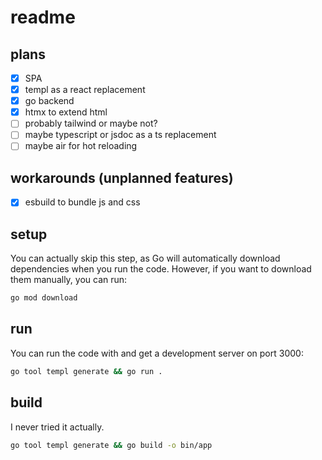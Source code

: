 # readme

## plans

- [x] SPA
- [x] templ as a react replacement
- [x] go backend
- [x] htmx to extend html
- [ ] probably tailwind or maybe not?
- [ ] maybe typescript or jsdoc as a ts replacement
- [ ] maybe air for hot reloading

## workarounds (unplanned features)

- [x] esbuild to bundle js and css

## setup

You can actually skip this step, as Go will automatically download dependencies when you run the code.
However, if you want to download them manually, you can run:

```bash
go mod download
```

## run

You can run the code with and get a development server on port 3000:

```bash
go tool templ generate && go run .
```

## build

I never tried it actually.

```bash
go tool templ generate && go build -o bin/app
```
